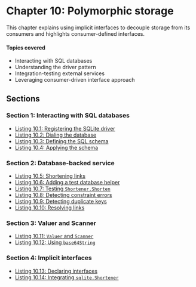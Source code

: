 # Chapter 10: Polymorphic storage

This chapter explains using implicit interfaces to decouple storage from its consumers and highlights consumer-defined interfaces.

#### Topics covered
- Interacting with SQL databases
- Understanding the driver pattern
- Integration-testing external services
- Leveraging consumer-driven interface approach

## Sections

### Section 1: Interacting with SQL databases
- [Listing 10.1: Registering the SQLite driver](01-registering-the-sqlite-driver.md)
- [Listing 10.2: Dialing the database](02-dialing-the-database.md)
- [Listing 10.3: Defining the SQL schema](03-defining-the-sql-schema.md)
- [Listing 10.4: Applying the schema](04-applying-the-schema.md)
### Section 2: Database-backed service
- [Listing 10.5: Shortening links](05-shortening-links.md)
- [Listing 10.6: Adding a test database helper](06-adding-a-test-database-helper.md)
- [Listing 10.7: Testing `Shortener.Shorten`](07-testing-shortenershorten.md)
- [Listing 10.8: Detecting constraint errors](08-detecting-constraint-errors.md)
- [Listing 10.9: Detecting duplicate keys](09-detecting-duplicate-keys.md)
- [Listing 10.10: Resolving links](10-resolving-links.md)
### Section 3: Valuer and Scanner
- [Listing 10.11: `Valuer` and `Scanner`](11-valuer-and-scanner.md)
- [Listing 10.12: Using `base64String`](12-using-base64string.md)
### Section 4: Implicit interfaces
- [Listing 10.13: Declaring interfaces](13-declaring-interfaces.md)
- [Listing 10.14: Integrating `sqlite.Shortener`](14-integrating-sqliteshortener.md)
